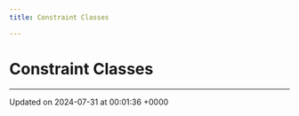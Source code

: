 ```yaml
---
title: Constraint Classes

---
```


# Constraint Classes








-------------------------------

Updated on 2024-07-31 at 00:01:36 +0000